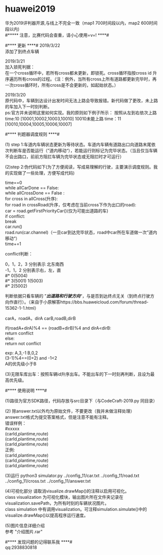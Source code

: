 # huawei2019
华为2019评判器开源,与线上不完全一致（map1 700时间段以内，map2 600时间段以内)    
#***** 注意，比赛代码会查重，请小心使用=v=! ****#


#**** 更新 ****#
2019/3/22  
添加了到终点车辆

2019/3/21  
加入锁死判据：  
    在一个cross循环中，若所有cross都未更新，即锁死。cross循环指按cross id 升序遍历所有cross的过程。（注：例外，当所有cross上所有道路都更新完毕时，再一次cross循环时，所有cross是不会更新的，如起始状态。）

2019/3/20    
原代码中，车辆到达设计出发时间无法上路会导致报错。新代码做了更改，未上路的车加入下一时刻判断。  
ps:官方并未说明这里如何实现。我的原则如下例子所示：
             按照从左到右依次上路
time:10 [10001,10002,10003,10010] 10010未能上路
time：11 [10010,10004,10005,10006,10007]





#**** 判题器调度规则 ****#

(1) step 1:车道内车辆状态更新为等待状态。车道内车辆有道路出口向道路末尾依次判断车是否能运行（”道内移动“），若能运行则标记为完毕状态。（当且仅当车辆不会出路口，前前方阻拦车辆为完毕状态或无阻拦时才可运行） 

(2)step 2:伪代码如下(为了方便阅读，写成易理解的行驶，主要演示调度规则。我的实现做了一些处理，方便写成代码)

time==0     
while allCarDone == False:   
    while allCrossDone == False :   
		for cross in allCross(升序):   
			for road in crossRoad(升序，仅考虑在当前cross下作为出口的road):   
				car = road.getFirstPriorityCar()(仅为可能出道路的车)   
					if conflict:  
					break  
				car.run()  
				road.run(car.channel)（一旦car到达完毕状态，road中car所在车道做一次”道内移动“）  	
	time+=1  


conflict判断：

0，1，2，3 分别表示 北东南西  
-1，1，2 分别表示右，左，直  
#*           0(5004)  
#*   3(5001)         1(5003)  
#*           2(5002)  


判断依据只看车辆的 ”***出道路和行驶方向***“，与是否到达终点无关（到终点行驶方向作直行）。（来自于小原解答https://bbs.huaweicloud.com/forum/thread-15362-1-1.html）

carA，roadA，dirA  carB,roadB,dirB

if(roadA+dirA)%4 == (roadB+dirB)%4 and dirA<dirB:  
    return conflict   
else:    
    return not conflict  

exp:
A,3,-1  B,0,2   
(3-1)%4==(0+2) and -1<2     
A的优先级小于B


(3)无限车库出车：按照车辆id升序出车。不能出车的下一时刻再判断，且设为最高优先级。
            



#**** 使用说明 ****#

(1)路径为官方SDK路径，代码存放与src目录下（与CodeCraft-2019.py 同目录）

(2)
除answer.txt以外均为原始文件，不要更改（我并未做注释处理）   
answer.txt格式为提交答案格式，但是注意不能有注释。    
错误样例：   
#xxxxx   
(carId,plantime,route)   
(carId,plantime,route)    
(carId,plantime,route)    
正例:    
(carId,plantime,route)   
(carId,plantime,route)   
(carId,plantime,route)   

(3)运行
python3 simulator.py ../config_11/car.txt ../config_11/road.txt ../config_11/cross.txt ../config_11/answer.txt

(4)可视化部分
请取消visualize.drawMap()的注释以启用可视化。     
class visualization 为可视化模块，输出图片所在文件夹记录在visualization.savePath，为所有时刻的车辆状况图片。    
class simulation 中有调用visualization。可注释simulation.simulate()中的 visualize.drawMap()以提高程序运行速度。    

(5)图片信息详细介绍    
参考   "介绍图片.rar"

#**** 发现问题的记得联系我 ****#     
qq:2938830818

